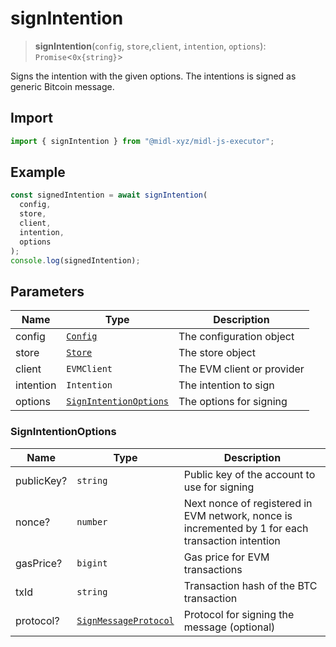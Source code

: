 # signIntention

> **signIntention**(`config`, `store`,`client`, `intention`, `options`): `Promise`\<`0x{string}`\>

Signs the intention with the given options. The intentions is signed as generic Bitcoin message.

## Import

```ts
import { signIntention } from "@midl-xyz/midl-js-executor";
```

## Example

```ts
const signedIntention = await signIntention(
  config,
  store,
  client,
  intention,
  options
);
console.log(signedIntention);
```

## Parameters

| Name      | Type                                                                          | Description                |
| --------- | ----------------------------------------------------------------------------- | -------------------------- |
| config    | [`Config`](../../bitcoin/configuration/index#creating-a-configuration-object) | The configuration object   |
| store     | [`Store`](../store/index#creating-a-store-object)                             | The store object           |
| client    | `EVMClient`                                                                   | The EVM client or provider |
| intention | `Intention`                                                                   | The intention to sign      |
| options   | [`SignIntentionOptions`](#signintentionoptions)                               | The options for signing    |

### SignIntentionOptions

| Name       | Type                                                                                    | Description                                                                                       |
| ---------- | --------------------------------------------------------------------------------------- | ------------------------------------------------------------------------------------------------- |
| publicKey? | `string`                                                                                | Public key of the account to use for signing                                                      |
| nonce?     | `number`                                                                                | Next nonce of registered in EVM network, nonce is incremented by 1 for each transaction intention |
| gasPrice?  | `bigint`                                                                                | Gas price for EVM transactions                                                                    |
| txId       | `string`                                                                                | Transaction hash of the BTC transaction                                                           |
| protocol?  | [`SignMessageProtocol`](../../bitcoin/actions//signMessage.md#signmessageprotocol-enum) | Protocol for signing the message (optional)                                                       |
